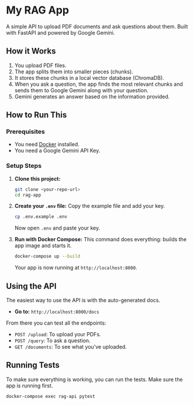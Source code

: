 # My RAG App

A simple API to upload PDF documents and ask questions about them. Built with FastAPI and powered by Google Gemini.

## How it Works

1.  You upload PDF files.
2.  The app splits them into smaller pieces (chunks).
3.  It stores these chunks in a local vector database (ChromaDB).
4.  When you ask a question, the app finds the most relevant chunks and sends them to Google Gemini along with your question.
5.  Gemini generates an answer based on the information provided.

## How to Run This

### Prerequisites
*   You need [Docker](https://www.docker.com/get-started) installed.
*   You need a Google Gemini API Key.

### Setup Steps

1.  **Clone this project:**
    ```bash
    git clone <your-repo-url>
    cd rag-app
    ```

2.  **Create your `.env` file:**
    Copy the example file and add your key.
    ```bash
    cp .env.example .env
    ```
    Now open `.env` and paste your key.

3.  **Run with Docker Compose:**
    This command does everything: builds the app image and starts it.
    ```bash
    docker-compose up --build
    ```

    Your app is now running at `http://localhost:8000`.

## Using the API

The easiest way to use the API is with the auto-generated docs.

*   **Go to:** `http://localhost:8000/docs`

From there you can test all the endpoints:
- `POST /upload`: To upload your PDFs.
- `POST /query`: To ask a question.
- `GET /documents`: To see what you've uploaded.

## Running Tests

To make sure everything is working, you can run the tests. Make sure the app is running first.

```bash
docker-compose exec rag-api pytest
```